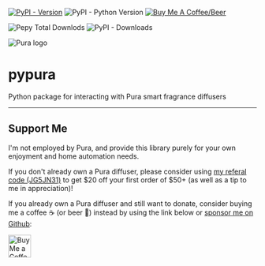 [![PyPI - Version](https://img.shields.io/pypi/v/pypura?style=for-the-badge)](https://pypi.org/project/pypura/)
![PyPI - Python Version](https://img.shields.io/pypi/pyversions/pypura?style=for-the-badge)
[![Buy Me A Coffee/Beer](https://img.shields.io/badge/Buy_Me_A_☕/🍺-F16061?style=for-the-badge&logo=ko-fi&logoColor=white&labelColor=grey)](https://ko-fi.com/natekspencer)

![Pepy Total Downlods](https://img.shields.io/pepy/dt/pypura?style=flat-square)
![PyPI - Downloads](https://img.shields.io/pypi/dm/pypura?style=flat-square)

<picture>
  <source media="(prefers-color-scheme: dark)" srcset="https://brands.home-assistant.io/pura/dark_logo.png">
  <img alt="Pura logo" src="https://brands.home-assistant.io/pura/logo.png">
</picture>

# pypura

Python package for interacting with Pura smart fragrance diffusers

---

## Support Me

I'm not employed by Pura, and provide this library purely for your own enjoyment and home automation needs.

If you don't already own a Pura diffuser, please consider using [my referal code (JG5JN31)](http://rwrd.io/ref_JG5JN31) to get $20 off your first order of $50+ (as well as a tip to me in appreciation)!

If you already own a Pura diffuser and still want to donate, consider buying me a coffee ☕ (or beer 🍺) instead by using the link below or [sponsor me on Github](https://github.com/sponsors/natekspencer):

<a href='https://ko-fi.com/natekspencer' target='_blank'><img height='35' style='border:0px;height:46px;' src='https://az743702.vo.msecnd.net/cdn/kofi3.png?v=0' border='0' alt='Buy Me a Coffee at ko-fi.com' />
